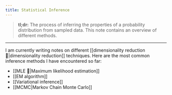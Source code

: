 ```yaml
---
title: Statistical Inference
---
```


> **tl;dr:** The process of inferring the properties of a probability distribution from sampled data. This note contains an overview of different methods. 
--- 


I am currently writing notes on different [[dimensionality reduction 🚧|dimensionality reduction]] techniques. Here are the most common inference methods I have encountered so far:

- [[MLE 🚧|Maximum likelihood estimation]]
- [[EM algorithm]]
- [[Variational inference]]
- [[MCMC|Markov Chain Monte Carlo]]



